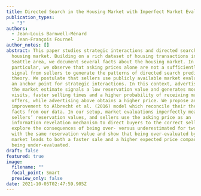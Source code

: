 ```yaml
---
title: Directed Search in the Housing Market with Imperfect Market Evaluation
publication_types:
  - "3"
authors:
  - Jean-Louis Barnwell-Ménard
  - Jean-François Fournel
author_notes: []
abstract: This paper studies strategic interactions and directed search in the
  housing market. Building on a rich dataset of housing transactions in the
  Seattle area, we document several facts about the housing market. In
  particular, we observe that asking prices alone are not a sufficiently strong
  signal from sellers to generate the patterns of directed search predicted by
  theory. We postulate that sellers use publicly available market evaluations as
  an anchor point for strategic interactions. In this context, advertising below
  the market estimate signals a low reservation value and generates more virtual
  visits, faster selling times and a higher probability of receiving multiple
  offers, while advertising above obtains a higher price. We propose an
  improvement to Albrecht et al. (2016) model which reconcile their theory with
  facts from our data. In our setup, market evaluations imperfectly measure
  sellers’ reservation values, and sellers use the asking price as an
  information revelation mechanism to direct buyers to the correct seller. We
  explore the consequences of being over- versus underestimated for two sellers
  with the same reservation value and show that being over-evaluated by the
  market leads to both a faster sale and a higher expected price compared to
  being under-evaluated.
draft: false
featured: true
image:
  filename: ""
  focal_point: Smart
  preview_only: false
date: 2021-10-05T02:47:59.905Z
---
```

